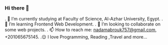 ### Hi there 👋

. 🔭 I’m currently studying at Faculty of Science, Al-Azhar University, Egypt.
. 🌱 I’m learning Frontend Web Development.
. 🤝 I’m looking to collaborate on some web projects.
. 📫 How to reach me: nadamabrouk757@gmail.com, +201065675145.
.😌 I love Programming, Reading ,Travel and more...


